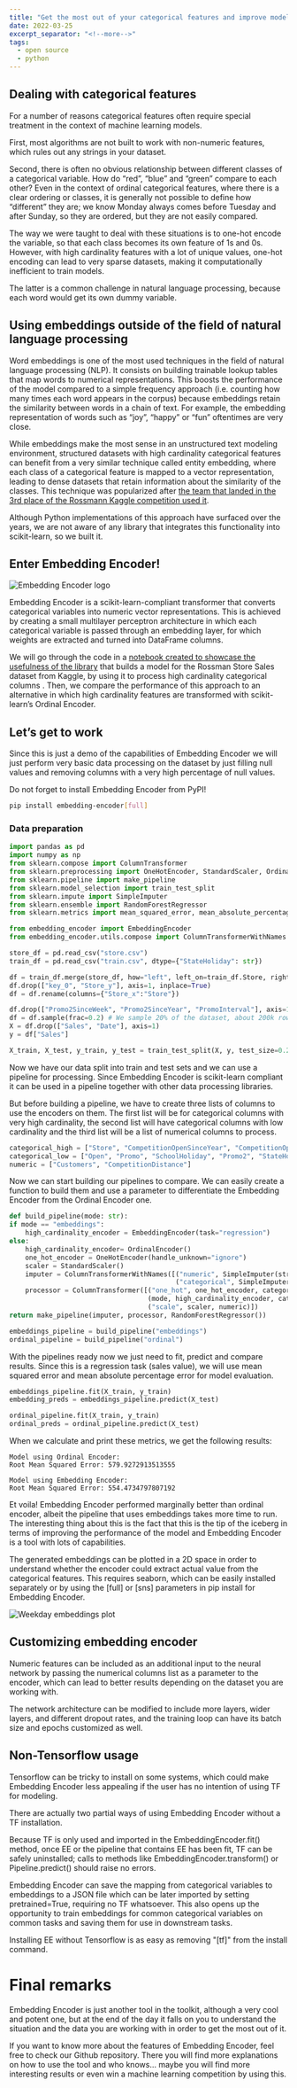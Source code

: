 ```yaml
---
title: "Get the most out of your categorical features and improve model performance with Embedding Encoder"
date: 2022-03-25
excerpt_separator: "<!--more-->"
tags:
  - open source
  - python
---
```


<!--more-->
## Dealing with categorical features

For a number of reasons categorical features often require special treatment in the context of machine learning models.

First, most algorithms are not built to work with non-numeric features, which rules out any strings in your dataset. 

Second, there is often no obvious relationship between different classes of a categorical variable. How do “red”, “blue” and “green” compare to each other? Even in the context of ordinal categorical features, where there is a clear ordering or classes, it is generally not possible to define how “different” they are; we know Monday always comes before Tuesday and after Sunday, so they are ordered, but they are not easily compared.

The way we were taught to deal with these situations is to one-hot encode the variable, so that each class becomes its own feature of 1s and 0s. However, with high cardinality features with a lot of unique values, one-hot encoding can lead to very sparse datasets, making it computationally inefficient to train models.

The latter is a common challenge in natural language processing, because each word would get its own dummy variable.

## Using embeddings outside of the field of natural language processing

Word embeddings is one of the most used techniques in the field of natural language processing (NLP). It consists on building trainable lookup tables that map words to numerical representations. This boosts the performance of the model compared to a simple frequency approach (i.e. counting how many times each word appears in the corpus) because embeddings retain the similarity between words in a chain of text. For example, the embedding representation of words such as “joy”, “happy” or “fun” oftentimes are very close. 

While embeddings make the most sense in an unstructured text modeling environment, structured datasets with high cardinality categorical features  can benefit from a very similar technique called entity embedding, where each class of a categorical feature is mapped to a vector representation, leading to dense datasets that retain information about the similarity of the classes. This technique was popularized after [the team that landed in the 3rd place of the Rossmann Kaggle competition used it](https://www.kaggle.com/c/rossmann-store-sales/discussion/17974).

Although Python implementations of this approach have surfaced over the years, we are not aware of any library that integrates this functionality into scikit-learn, so we built it. 

## Enter Embedding Encoder!

![Embedding Encoder logo](https://raw.githubusercontent.com/cpa-analytics/embedding-encoder/main/logo.png)

Embedding Encoder is a scikit-learn-compliant transformer that converts categorical variables into numeric vector representations. This is achieved by creating a small multilayer perceptron architecture in which each categorical variable is passed through an embedding layer, for which weights are extracted and turned into DataFrame columns. 

We will go through the code in a [notebook created to showcase the usefulness of the library](https://github.com/cpa-analytics/embedding-encoder/blob/main/embedding_encoder/examples/rossmann.ipynb) that builds a model for the Rossman Store Sales dataset from Kaggle, by using it to process high cardinality categorical columns . Then, we compare the performance of this approach to an alternative in which high cardinality features are transformed with scikit-learn’s Ordinal Encoder. 

## Let’s get to work

Since this is just a demo of the capabilities of Embedding Encoder we will just perform very basic data processing on the dataset by just filling null values and removing columns with a very high percentage of null values. 

Do not forget to install Embedding Encoder from PyPI!

```bash
pip install embedding-encoder[full]
```

### Data preparation

```python
import pandas as pd
import numpy as np
from sklearn.compose import ColumnTransformer
from sklearn.preprocessing import OneHotEncoder, StandardScaler, OrdinalEncoder
from sklearn.pipeline import make_pipeline
from sklearn.model_selection import train_test_split
from sklearn.impute import SimpleImputer
from sklearn.ensemble import RandomForestRegressor
from sklearn.metrics import mean_squared_error, mean_absolute_percentage_error

from embedding_encoder import EmbeddingEncoder
from embedding_encoder.utils.compose import ColumnTransformerWithNames
```

```python
store_df = pd.read_csv("store.csv")
train_df = pd.read_csv("train.csv", dtype={"StateHoliday": str})

df = train_df.merge(store_df, how="left", left_on=train_df.Store, right_on=store_df.Store)
df.drop(["key_0", "Store_y"], axis=1, inplace=True)
df = df.rename(columns={"Store_x":"Store"})

df.drop(["Promo2SinceWeek", "Promo2SinceYear", "PromoInterval"], axis=1, inplace=True)
df = df.sample(frac=0.2) # We sample 20% of the dataset, about 200k rows, to speed up training
X = df.drop(["Sales", "Date"], axis=1)
y = df["Sales"]

X_train, X_test, y_train, y_test = train_test_split(X, y, test_size=0.2)
```

Now we have our data split into train and test sets and we can use a pipeline for processing. Since Embedding Encoder is scikit-learn compliant it can be used in a pipeline together with other data processing libraries.

But before building a pipeline, we have to create three lists of columns to use the encoders on them. The first list will be for categorical columns with very high cardinality, the second list will have categorical columns with low cardinality and the third list will be a list of numerical columns to process. 

```python
categorical_high = ["Store", "CompetitionOpenSinceYear", "CompetitionOpenSinceMonth", "DayOfWeek"]
categorical_low = ["Open", "Promo", "SchoolHoliday", "Promo2", "StateHoliday", "StoreType", "Assortment"]
numeric = ["Customers", "CompetitionDistance"]
```

Now we can start building our pipelines to compare. We can easily create a function to build them and use a parameter to differentiate the Embedding Encoder from the Ordinal Encoder one. 

```python
def build_pipeline(mode: str):
if mode == "embeddings":
    high_cardinality_encoder = EmbeddingEncoder(task="regression")
else:
    high_cardinality_encoder= OrdinalEncoder()
    one_hot_encoder = OneHotEncoder(handle_unknown="ignore")
    scaler = StandardScaler()
    imputer = ColumnTransformerWithNames([("numeric", SimpleImputer(strategy="mean"), numeric),
                                          ("categorical", SimpleImputer(strategy="most_frequent"), categorical_low+categorical_high)])
    processor = ColumnTransformer([("one_hot", one_hot_encoder, categorical_low),
                                   (mode, high_cardinality_encoder, categorical_high),
                                   ("scale", scaler, numeric)])
return make_pipeline(imputer, processor, RandomForestRegressor())

embeddings_pipeline = build_pipeline("embeddings")
ordinal_pipeline = build_pipeline("ordinal")
```

With the pipelines ready now we just need to fit, predict and compare results. Since this is a regression task (sales value), we will use mean squared error and mean absolute percentage error for model evaluation.

```python
embeddings_pipeline.fit(X_train, y_train)
embedding_preds = embeddings_pipeline.predict(X_test)

ordinal_pipeline.fit(X_train, y_train)
ordinal_preds = ordinal_pipeline.predict(X_test)
```

When we calculate and print these metrics, we get the following results: 

```
Model using Ordinal Encoder:
Root Mean Squared Error: 579.9272913513555
```

```
Model using Embedding Encoder:
Root Mean Squared Error: 554.4734797807192

```

Et voila! Embedding Encoder performed marginally better than ordinal encoder,  albeit the pipeline that uses embeddings takes more time to run. The interesting thing about this is the fact that this is the tip of the iceberg in terms of improving the performance of the model and Embedding Encoder is a tool with lots of capabilities.

The generated embeddings can be plotted in a 2D space in order to understand whether the encoder could extract actual value from the categorical features. This requires seaborn, which can be easily installed separately or by using the [full] or [sns] parameters in pip install for Embedding Encoder.

![Weekday embeddings plot](https://raw.githubusercontent.com/cpa-analytics/embedding-encoder/main/embedding_encoder/examples/embeddings_plot_example.png)

## Customizing embedding encoder 

Numeric features can be included as an additional input to the neural network by passing the numerical columns list as a parameter to the encoder, which can lead to better results depending on the dataset you are working with.

The network architecture can be modified to include more layers, wider layers, and different dropout rates, and the training loop can have its batch size and epochs customized as well.

## Non-Tensorflow usage

Tensorflow can be tricky to install on some systems, which could make Embedding Encoder less appealing if the user has no intention of using TF for modeling.

There are actually two partial ways of using Embedding Encoder without a TF installation.

Because TF is only used and imported in the EmbeddingEncoder.fit() method, once EE or the pipeline that contains EE has been fit, TF can be safely uninstalled; calls to methods like EmbeddingEncoder.transform() or Pipeline.predict() should raise no errors.

Embedding Encoder can save the mapping from categorical variables to embeddings to a JSON file which can be later imported by setting pretrained=True, requiring no TF whatsoever. This also opens up the opportunity to train embeddings for common categorical variables on common tasks and saving them for use in downstream tasks.

Installing EE without Tensorflow is as easy as removing "[tf]" from the install command.

# Final remarks

Embedding Encoder is just another tool in the toolkit, although a very cool and potent one, but at the end of the day it falls on you to understand the situation and the data you are working with in order to get the most out of it.

If you want to know more about the features of Embedding Encoder, feel free to check our Github repository. There you will find more explanations on how to use the tool and who knows... maybe you will find more interesting results or even win a machine learning competition by using this.
